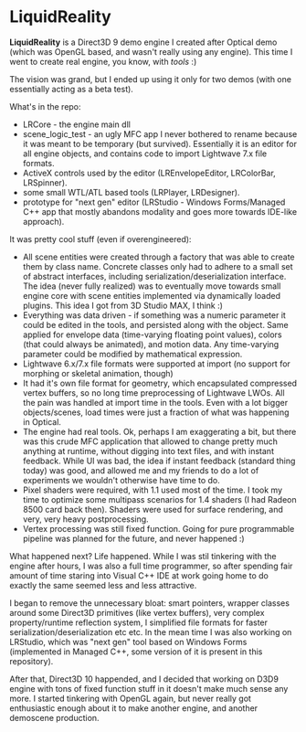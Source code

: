 LiquidReality
=========

**LiquidReality** is a Direct3D 9 demo engine I created after Optical demo (which was OpenGL based, and wasn't really using any engine). This time I went to create real engine, you know, with *tools* :)

The vision was grand, but I ended up using it only for two demos (with one essentially acting as a beta test).

What's in the repo:
- LRCore - the engine main dll
- scene_logic_test - an ugly MFC app I never bothered to rename because it was meant to be temporary (but survived). Essentially it is an editor for all engine objects, and contains code to import Lightwave 7.x file formats.
- ActiveX controls used by the editor (LREnvelopeEditor, LRColorBar, LRSpinner).
- some small WTL/ATL based tools (LRPlayer, LRDesigner).
- prototype for "next gen" editor (LRStudio - Windows Forms/Managed C++ app that mostly abandons modality and goes more towards IDE-like approach).

It was pretty cool stuff (even if overengineered):
- All scene entities were created through a factory that was able to create them by class name. Concrete classes only had to adhere to a small set of abstract interfaces, including serialization/deserialization interface. The idea (never fully realized) was to eventually move towards small engine core with scene entities implemented via dynamically loaded plugins. This idea I got from 3D Studio MAX, I think :)
- Everything was data driven - if something was a numeric parameter it could be edited in the tools, and persisted along with the object. Same applied for envelope data (time-varying floating point values), colors (that could always be animated), and motion data. Any time-varying parameter could be modified by mathematical expression.
- Lightwave 6.x/7.x file formats were supported at import (no support for morphing or skeletal animation, though)
- It had it's own file format for geometry, which encapsulated compressed vertex buffers, so no long time preprocessing of Lightwave LWOs. All the pain was handled at import time in the tools. Even with a lot bigger objects/scenes, load times were just a fraction of what was happening in Optical.
- The engine had real tools. Ok, perhaps I am exaggerating a bit, but there was this crude MFC application that allowed to change pretty much anything at runtime, without digging into text files, and with instant feedback. While UI was bad, the idea if instant feedback (standard thing today) was good, and allowed me and my friends to do a lot of experiments we wouldn't otherwise have time to do.
- Pixel shaders were required, with 1.1 used most of the time. I took my time to optimize some multipass scenarios for 1.4 shaders (I had Radeon 8500 card back then). Shaders were used for surface rendering, and very, very heavy postprocessing.
- Vertex processing was still fixed function. Going for pure programmable pipeline was planned for the future, and never happened :)

What happened next? Life happened. While I was stil tinkering with the engine after hours, I was also a full time programmer, so after spending fair amount of time staring into Visual C++ IDE at work going home to do exactly the same seemed less and less attractive.

I began to remove the unnecessary bloat: smart pointers, wrapper classes around some Direct3D primitives (like vertex buffers), very complex property/runtime reflection system, I simplified file formats for faster serialization/deserialization etc etc. In the mean time I was also working on LRStudio, which was "next gen" tool based on Windows Forms (implemented in Managed C++, some version of it is present in this repository).

After that, Direct3D 10 happended, and I decided that working on D3D9 engine with tons of fixed function stuff in it doesn't make much sense any more. I started tinkering with OpenGL again, but never really got enthusiastic enough about it to make another engine, and another demoscene production.

